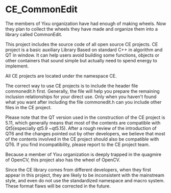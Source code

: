 # CE_CommonEdit
The members of Yixu organization have had enough of making wheels. Now they plan to collect the wheels they have made and organize them into a library called CommonEdit.

This project includes the source code of all open source CE projects.
CE project is a basic auxiliary Library Based on standard C++ in algorithm and QT in window.
It can help users avoid building some functions, objects or other containers that sound simple but actually need to spend energy to implement.

All CE projects are located under the namespace CE.

The correct way to use CE projects is to include the header file commonedit.h first.
Generally, the file will help you prepare the remaining inclusion relationships for your direct use.
Only when you haven't found what you want after including the file commonedit.h can you include other files in the CE project.

Please note that the QT version used in the construction of the CE project is 5.11, which generally means that most of the contents are compatible with Qt5(especially qt5.9 ~qt5.15).
After a rough review of the introduction of QT6 and the changes pointed out by other developers, we believe that most of the contents involved in the CE project should also be compatible with QT6.
If you find incompatibility, please report to the CE project team.

Because a member of Yixu organization is deeply trapped in the quagmire of OpenCV, this project also has the wheel of OpenCV.

Since the CE library comes from different developers, when they first appear in this project, they are likely to be inconsistent with the mainstream style, and even do not use the standardized namespace and macro system. These format flaws will be corrected in the future.
